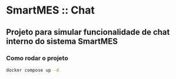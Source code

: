 # SmartMES :: Chat

## Projeto para simular funcionalidade de chat interno do sistema SmartMES

### Como rodar o projeto
```bash
docker compose up -d
```
